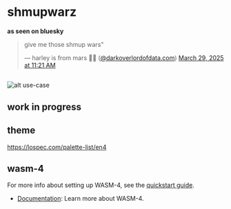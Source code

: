# shmupwarz

__as seen on bluesky__

<blockquote class="bluesky-embed" data-bluesky-uri="at://did:plc:gi23djbyhqpx2ykajeuzzy3d/app.bsky.feed.post/3lhmasi4fes2z" data-bluesky-cid="bafyreihnzacm36wqkuj6tph4eq4wl6qrb4qynlv3soywyfrg3xihg54gvy"><p lang="en">give me those shmup wars&quot;</p>&mdash; harley is from mars 🏳️‍⚧️ (<a href="https://bsky.app/profile/did:plc:gi23djbyhqpx2ykajeuzzy3d?ref_src=embed">@darkoverlordofdata.com</a>) <a href="https://bsky.app/profile/darkoverlordofdata.com/post/3lljx3hk5es25?ref_src=embed">March 29, 2025 at 11:21 AM</a></blockquote>


## 
![alt use-case](https://github.com/darkoverlordofdata/wasm-shmupwarz/blob/main/Resources/thumbnail.png?raw=true)

## work in progress


## theme
https://lospec.com/palette-list/en4



## wasm-4

For more info about setting up WASM-4, see the [quickstart guide](https://wasm4.org/docs/getting-started/setup?code-lang=c#quickstart).
- [Documentation](https://wasm4.org/docs): Learn more about WASM-4.

